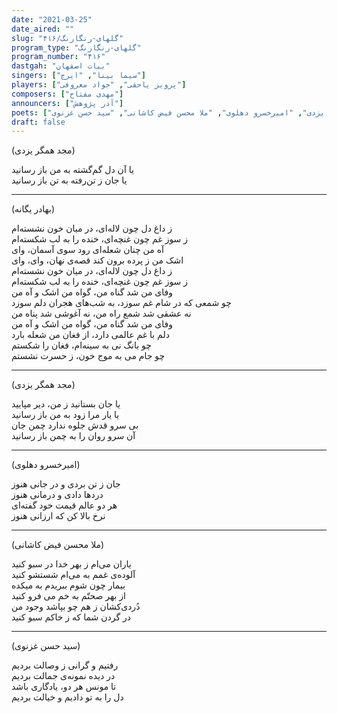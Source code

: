 ```yaml
---
date: "2021-03-25"
date_aired: ""
slug: "گلهای-رنگارنگ/۴۱۶"
program_type: "گلهای-رنگارنگ"
program_number: "۴۱۶"
dastgah: "بیات اصفهان"
singers: ["سیما بینا", "ایرج"]
players: ["پرویز یاحقی", "جواد معروفی"]
composers: ["مهدی مفتاح"]
announcers: ["آذر پژوهش"]
poets: ["بهادر یگانه", "مجد همگر یزدی", "امیرخسرو دهلوی", "ملا محسن فیض کاشانی", "سید حسن غزنوی"]
draft: false
---
```


(مجد همگر یزدی)  

یا آن دل گم‌گشته به من باز رسانید  
یا جان ز تن‌رفته به تن باز رسانید  

---  

(بهادر یگانه)  

ز داغ دل چون لاله‌ای، در میان خون نشسته‌ام  
ز سوز غم چون غنچه‌ای، خنده را به لب شکسته‌ام  
آه من چنان شعله‌ای رود سوی آسمان، وای  
اشک من ز پرده برون کند قصه‌ی نهان، وای، وای  
ز داغ دل چون لاله‌ای، در میان خون نشسته‌ام  
ز سوز غم چون غنچه‌ای، خنده را به لب شکسته‌ام  
وفای من شد گناه من، گواه من اشک و آه من  
چو شمعی که در شام غم سوزد، به شب‌های هجران دلم سوزد  
نه عشقی شد شمع راه من، نه آغوشی شد پناه من  
وفای من شد گناه من، گواه من اشک و آه من  
دلم با غم عالمی دارد، از فغان من شعله بارد  
چو بانگ نی به سینه‌ام، فغان را شکستم  
چو جام می به موج خون، ز حسرت نشستم  

---  

(مجد همگر یزدی)  

یا جان بستانید ز من، دیر مپایید  
یا یار مرا زود به من باز رسانید  
بی سرو قدش جلوه ندارد چمن جان  
آن سرو روان را به چمن باز رسانید  

---  

(امیرخسرو دهلوی)  

جان ز تن بردی و در جانی هنوز  
دردها دادی و درمانی هنوز  
هر دو عالم قیمت خود گفته‌ای  
نرخ بالا کن که ارزانی هنوز  

---  

(ملا محسن فیض کاشانی)  

یاران می‌ام ز بهر خدا در سبو کنید  
آلوده‌ی غمم به می‌ام شستشو کنید  
بیمار چون شوم ببریدم به میکده  
از بهر صحتّم به خم می فرو کنید  
دُردی‌کشان ز هم چو بپاشد وجود من  
در گردن شما که ز خاکم سبو کنید  

---  

(سید حسن غزنوی)  

رفتیم و گرانی ز وصالت بردیم  
در دیده نمونه‌ی جمالت بردیم  
تا مونس هر دو، یادگاری باشد  
دل را به تو دادیم و خیالت بردیم  
